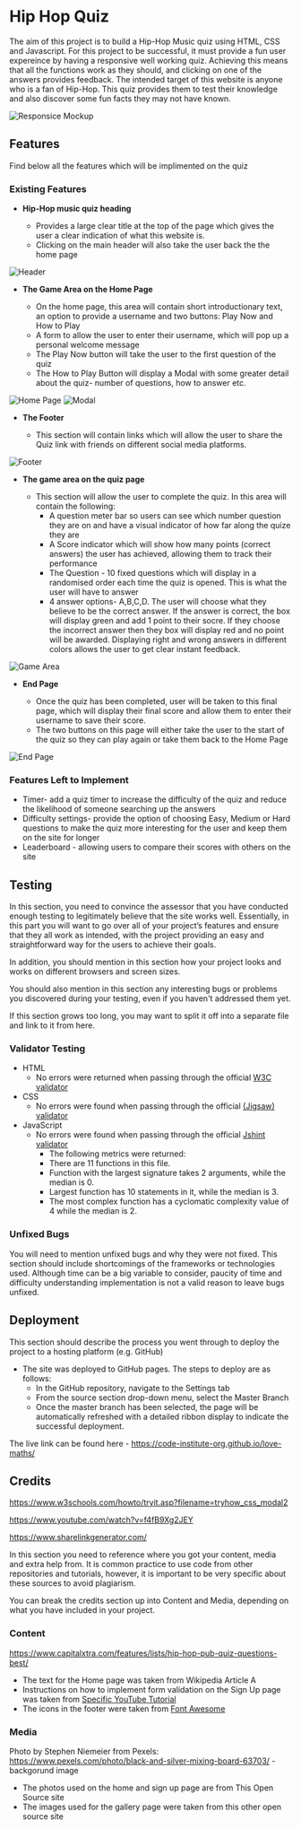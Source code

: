 # Hip Hop Quiz

The aim of this project is to build a Hip-Hop Music quiz using HTML, CSS and Javascript. For this project to be successful, it must provide a fun user expereince by having a responsive well working quiz. Achieving this means that all the functions work as they should, and clicking on one of the answers provides feedback.
The intended target of this website is anyone who is a fan of Hip-Hop. This quiz provides them to test their knowledge and also discover some fun facts they may not have known. 

![Responsice Mockup](assets/images/preview.png)

## Features 
Find below all the features which will be implimented on the quiz

### Existing Features

- __Hip-Hop music quiz heading__

  - Provides a large clear title at the top of the page which gives the user a clear indication of what this website is. 
  - Clicking on the main header will also take the user back the the home page

![Header](assets/images/header.png)

- __The Game Area on the Home Page__

  - On the home page, this area will contain short introductionary text, an option to provide a username and two buttons: Play Now and How to Play
  - A form to allow the user to enter their username, which will pop up a personal welcome message
  - The Play Now button will take the user to the first question of the quiz
  - The How to Play Button will display a Modal with some greater detail about the quiz- number of questions, how to answer etc.

![Home Page](assets/images/main-page.png)
![Modal](assets/images/how-to-play.png)

- __The Footer__

  - This section will contain links which will allow the user to share the Quiz link with friends on different social media platforms.

![Footer](assets/images/footer.png)

- __The game area on the quiz page__

  - This section will allow the user to complete the quiz. In this area will contain the following:
    - A question meter bar so users can see which number question they are on and have a visual indicator of how far along the quize they are
    - A Score indicator which will show how many points (correct answers) the user has achieved, allowing them to track their performance
    - The Question - 10 fixed questions which will display in a randomised order each time the quiz is opened. This is what the user will have to answer
    - 4 answer options- A,B,C,D. The user will choose what they believe to be the correct answer. If the answer is correct, the box will display green and add 1 point to their socre. If they choose the incorrect answer then they box will display red and no point will be awarded. Displaying right and wrong answers in different colors allows the user to get clear instant feedback. 

![Game Area](assets/images/quiz-page.png)

- __End Page__

  - Once the quiz has been completed, user will be taken to this final page, which will display their final score and allow them to enter their username to save their score. 
  - The two buttons on this page will either take the user to the start of the quiz so they can play again or take them back to the Home Page

![End Page](assets/images/end-page.png)

### Features Left to Implement

- Timer- add a quiz timer to increase the difficulty of the quiz and reduce the likelihood of someone searching up the answers
- Difficulty settings- provide the option of choosing Easy, Medium or Hard questions to make the quiz more interesting for the user and keep them on the site for longer
- Leaderboard - allowing users to compare their scores with others on the site

## Testing 

In this section, you need to convince the assessor that you have conducted enough testing to legitimately believe that the site works well. Essentially, in this part you will want to go over all of your project’s features and ensure that they all work as intended, with the project providing an easy and straightforward way for the users to achieve their goals.

In addition, you should mention in this section how your project looks and works on different browsers and screen sizes.

You should also mention in this section any interesting bugs or problems you discovered during your testing, even if you haven't addressed them yet.

If this section grows too long, you may want to split it off into a separate file and link to it from here.


### Validator Testing 

- HTML
    - No errors were returned when passing through the official [W3C validator](https://validator.w3.org/nu/?doc=https%3A%2F%2Fcode-institute-org.github.io%2Flove-maths%2F)
- CSS
    - No errors were found when passing through the official [(Jigsaw) validator](https://jigsaw.w3.org/css-validator/validator?uri=https%3A%2F%2Fvalidator.w3.org%2Fnu%2F%3Fdoc%3Dhttps%253A%252F%252Fcode-institute-org.github.io%252Flove-maths%252F&profile=css3svg&usermedium=all&warning=1&vextwarning=&lang=en)
- JavaScript
    - No errors were found when passing through the official [Jshint validator](https://jshint.com/)
      - The following metrics were returned: 
      - There are 11 functions in this file.
      - Function with the largest signature takes 2 arguments, while the median is 0.
      - Largest function has 10 statements in it, while the median is 3.
      - The most complex function has a cyclomatic complexity value of 4 while the median is 2.

### Unfixed Bugs

You will need to mention unfixed bugs and why they were not fixed. This section should include shortcomings of the frameworks or technologies used. Although time can be a big variable to consider, paucity of time and difficulty understanding implementation is not a valid reason to leave bugs unfixed. 

## Deployment

This section should describe the process you went through to deploy the project to a hosting platform (e.g. GitHub) 

- The site was deployed to GitHub pages. The steps to deploy are as follows: 
  - In the GitHub repository, navigate to the Settings tab 
  - From the source section drop-down menu, select the Master Branch
  - Once the master branch has been selected, the page will be automatically refreshed with a detailed ribbon display to indicate the successful deployment. 

The live link can be found here - https://code-institute-org.github.io/love-maths/


## Credits 



https://www.w3schools.com/howto/tryit.asp?filename=tryhow_css_modal2

https://www.youtube.com/watch?v=f4fB9Xg2JEY

https://www.sharelinkgenerator.com/

In this section you need to reference where you got your content, media and extra help from. It is common practice to use code from other repositories and tutorials, however, it is important to be very specific about these sources to avoid plagiarism. 

You can break the credits section up into Content and Media, depending on what you have included in your project. 

### Content 
https://www.capitalxtra.com/features/lists/hip-hop-pub-quiz-questions-best/
- The text for the Home page was taken from Wikipedia Article A
- Instructions on how to implement form validation on the Sign Up page was taken from [Specific YouTube Tutorial](https://www.youtube.com/)
- The icons in the footer were taken from [Font Awesome](https://fontawesome.com/)

### Media
Photo by Stephen Niemeier from Pexels: https://www.pexels.com/photo/black-and-silver-mixing-board-63703/ - backgorund image
- The photos used on the home and sign up page are from This Open Source site
- The images used for the gallery page were taken from this other open source site

